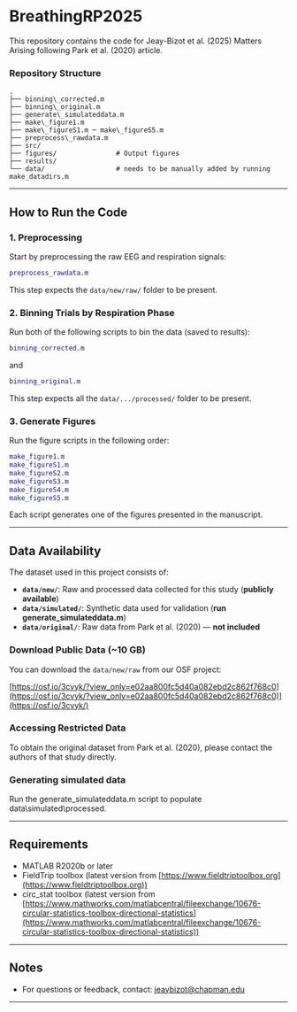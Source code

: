 # BreathingRP2025
This repository contains the code for Jeay-Bizot et al. (2025) Matters Arising following Park et al. (2020) article.



### Repository Structure

````
.
├── binning\_corrected.m
├── binning\_original.m
├── generate\_simulateddata.m
├── make\_figure1.m
├── make\_figureS1.m ─ make\_figureS5.m
├── preprocess\_rawdata.m
├── src/
├── figures/               # Output figures
├── results/
└── data/                  # needs to be manually added by running make_datadirs.m

````

---

## How to Run the Code

### 1. Preprocessing

Start by preprocessing the raw EEG and respiration signals:

```matlab
preprocess_rawdata.m
````

This step expects the `data/new/raw/` folder to be present.

### 2. Binning Trials by Respiration Phase

Run both of the following scripts to bin the data (saved to results\):

```matlab
binning_corrected.m
```

and

```matlab
binning_original.m
```

This step expects all the `data/.../processed/` folder to be present.

### 3. Generate Figures

Run the figure scripts in the following order:

```matlab
make_figure1.m
make_figureS1.m
make_figureS2.m
make_figureS3.m
make_figureS4.m
make_figureS5.m
```

Each script generates one of the figures presented in the manuscript.

---

## Data Availability

The dataset used in this project consists of:

* **`data/new/`**: Raw and processed data collected for this study (**publicly available**)
* **`data/simulated/`**: Synthetic data used for validation (**run generate_simulateddata.m**)
* **`data/original/`**: Raw data from Park et al. (2020) — **not included**

### Download Public Data (\~10 GB)

You can download the `data/new/raw` from our OSF project:

[https://osf.io/3cvyk/?view_only=e02aa800fc5d40a082ebd2c862f768c0](https://osf.io/3cvyk/?view_only=e02aa800fc5d40a082ebd2c862f768c0)](https://osf.io/3cvyk/)

### Accessing Restricted Data

To obtain the original dataset from Park et al. (2020), please contact the authors of that study directly.

### Generating simulated data

Run the generate_simulateddata.m script to populate data\simulated\processed.

---

## Requirements

* MATLAB R2020b or later
* FieldTrip toolbox (latest version from [https://www.fieldtriptoolbox.org](https://www.fieldtriptoolbox.org))
* circ_stat toolbox (latest version from [https://www.mathworks.com/matlabcentral/fileexchange/10676-circular-statistics-toolbox-directional-statistics](https://www.mathworks.com/matlabcentral/fileexchange/10676-circular-statistics-toolbox-directional-statistics))

---

## Notes

* For questions or feedback, contact: [jeaybizot@chapman.edu](mailto:jeaybizot@chapman.edu)

---

